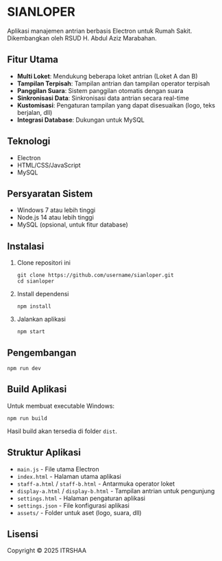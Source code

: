 # SIANLOPER

Aplikasi manajemen antrian berbasis Electron untuk Rumah Sakit. Dikembangkan oleh RSUD H. Abdul Aziz Marabahan.

## Fitur Utama

- **Multi Loket**: Mendukung beberapa loket antrian (Loket A dan B)
- **Tampilan Terpisah**: Tampilan antrian dan tampilan operator terpisah
- **Panggilan Suara**: Sistem panggilan otomatis dengan suara
- **Sinkronisasi Data**: Sinkronisasi data antrian secara real-time
- **Kustomisasi**: Pengaturan tampilan yang dapat disesuaikan (logo, teks berjalan, dll)
- **Integrasi Database**: Dukungan untuk MySQL

## Teknologi

- Electron
- HTML/CSS/JavaScript
- MySQL

## Persyaratan Sistem

- Windows 7 atau lebih tinggi
- Node.js 14 atau lebih tinggi
- MySQL (opsional, untuk fitur database)

## Instalasi

1. Clone repositori ini
   ```
   git clone https://github.com/username/sianloper.git
   cd sianloper
   ```

2. Install dependensi
   ```
   npm install
   ```

3. Jalankan aplikasi
   ```
   npm start
   ```

## Pengembangan

```
npm run dev
```

## Build Aplikasi

Untuk membuat executable Windows:
```
npm run build
```

Hasil build akan tersedia di folder `dist`.

## Struktur Aplikasi

- `main.js` - File utama Electron
- `index.html` - Halaman utama aplikasi
- `staff-a.html` / `staff-b.html` - Antarmuka operator loket
- `display-a.html` / `display-b.html` - Tampilan antrian untuk pengunjung
- `settings.html` - Halaman pengaturan aplikasi
- `settings.json` - File konfigurasi aplikasi
- `assets/` - Folder untuk aset (logo, suara, dll)

## Lisensi

Copyright © 2025 ITRSHAA
